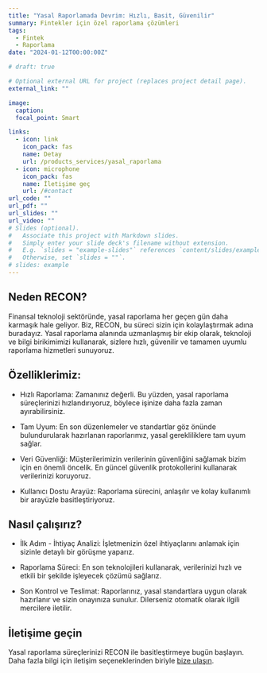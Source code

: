 ```yaml
---
title: "Yasal Raporlamada Devrim: Hızlı, Basit, Güvenilir"
summary: Fintekler için özel raporlama çözümleri
tags:
  - Fintek
  - Raporlama
date: "2024-01-12T00:00:00Z"

# draft: true

# Optional external URL for project (replaces project detail page).
external_link: ""

image:
  caption:
  focal_point: Smart

links:
  - icon: link
    icon_pack: fas
    name: Detay
    url: /products_services/yasal_raporlama
  - icon: microphone
    icon_pack: fas
    name: İletişime geç
    url: /#contact
url_code: ""
url_pdf: ""
url_slides: ""
url_video: ""
# Slides (optional).
#   Associate this project with Markdown slides.
#   Simply enter your slide deck's filename without extension.
#   E.g. `slides = "example-slides"` references `content/slides/example-slides.md`.
#   Otherwise, set `slides = ""`.
# slides: example
---
```


## Neden RECON?

Finansal teknoloji sektöründe, yasal raporlama her geçen gün daha karmaşık hale geliyor. Biz, RECON, bu süreci sizin için kolaylaştırmak adına buradayız. Yasal raporlama alanında uzmanlaşmış bir ekip olarak, teknoloji ve bilgi birikimimizi kullanarak, sizlere hızlı, güvenilir ve tamamen uyumlu raporlama hizmetleri sunuyoruz.

## Özelliklerimiz:

- Hızlı Raporlama: Zamanınız değerli. Bu yüzden, yasal raporlama süreçlerinizi hızlandırıyoruz, böylece işinize daha fazla zaman ayırabilirsiniz.

- Tam Uyum: En son düzenlemeler ve standartlar göz önünde bulundurularak hazırlanan raporlarımız, yasal gerekliliklere tam uyum sağlar.

- Veri Güvenliği: Müşterilerimizin verilerinin güvenliğini sağlamak bizim için en önemli öncelik. En güncel güvenlik protokollerini kullanarak verilerinizi koruyoruz.

- Kullanıcı Dostu Arayüz: Raporlama sürecini, anlaşılır ve kolay kullanımlı bir arayüzle basitleştiriyoruz.

## Nasıl çalışırız?

- İlk Adım - İhtiyaç Analizi: İşletmenizin özel ihtiyaçlarını anlamak için sizinle detaylı bir görüşme yaparız.

- Raporlama Süreci: En son teknolojileri kullanarak, verilerinizi hızlı ve etkili bir şekilde işleyecek çözümü sağlarız.

- Son Kontrol ve Teslimat: Raporlarınız, yasal standartlara uygun olarak hazırlanır ve sizin onayınıza sunulur. Dilerseniz otomatik olarak ilgili mercilere iletilir.

## İletişime geçin

Yasal raporlama süreçlerinizi RECON ile basitleştirmeye bugün başlayın. Daha fazla bilgi için iletişim seçeneklerinden biriyle [bize ulaşın](/#contact).
